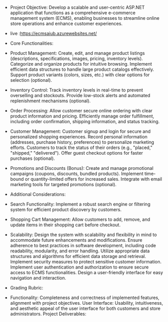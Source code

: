 - Project Objective: Develop a scalable and user-centric ASP.NET application that functions as a comprehensive e-commerce management system (ECMS), enabling businesses to streamline online store operations and enhance customer experiences.
- live :https://ecmsaiub.azurewebsites.net/
 
- Core Functionalities:

- Product Management:
Create, edit, and manage product listings (descriptions, specifications, images, pricing, inventory levels).
Categorize and organize products for intuitive browsing.
Implement efficient data structures to handle large product catalogs effectively.
Support product variants (colors, sizes, etc.) with clear options for selection (optional).
- Inventory Control:
Track inventory levels in real-time to prevent overselling and stockouts.
Provide low-stock alerts and automated replenishment mechanisms (optional).
- Order Processing:
Allow customer secure online ordering with clear product information and pricing.
Efficiently manage order fulfillment, including order confirmation, shipping information, and status tracking.
- Customer Management:
Customer signup and login for secure and personalized shopping experiences.
Record personal information (addresses, purchase history, preferences) to personalize marketing efforts.
Customers to track the status of their orders (e.g., "placed," "shipped," "delivered").
Offer guest checkout options for faster purchases (optional).
- Promotions and Discounts (Bonus):
Create and manage promotional campaigns (coupons, discounts, bundled products).
Implement time-bound or quantity-limited offers for increased sales.
Integrate with email marketing tools for targeted promotions (optional).
- Additional Considerations:

- Search Functionality: Implement a robust search engine or filtering system for efficient product discovery by customers.
- Shopping Cart Management: Allow customers to add, remove, and update items in their shopping cart before checkout.
- Scalability: Design the system with scalability and flexibility in mind to accommodate future enhancements and modifications.
Ensure adherence to best practices in software development, including code readability, modularity, and error handling.
Utilize appropriate data structures and algorithms for efficient data storage and retrieval.
Implement security measures to protect sensitive customer information.
Implement user authentication and authorization to ensure secure access to ECMS functionalities.
Design a user-friendly interface for easy navigation and interaction.
- Grading Rubric:

- Functionality: Completeness and correctness of implemented features, alignment with project objectives.
User Interface: Usability, intuitiveness, and aesthetic appeal of the user interface for both customers and store administrators.
Project Deliverables:

 
